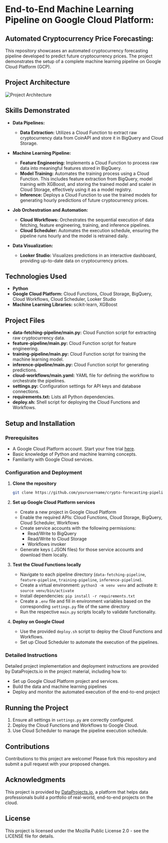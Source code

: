 # End-to-End Machine Learning Pipeline on Google Cloud Platform:

## Automated Cryptocurrency Price Forecasting:
This repository showcases an automated cryptocurrency forecasting pipeline developed to predict future cryptocurrency prices. The project demonstrates the setup of a complete machine learning pipeline on Google Cloud Platform (GCP).

## Project Architecture

![Project Architecture](https://github.com/michailchionidis/gcp-ml-pipeline/assets/104796421/0d537e37-8d93-4fd2-b06b-fcb83f463db9)

## Skills Demonstrated

- **Data Pipelines:**
  - **Data Extraction:** Utilizes a Cloud Function to extract raw cryptocurrency data from CoinAPI and store it in BigQuery and Cloud Storage.

- **Machine Learning Pipeline:**
  - **Feature Engineering:** Implements a Cloud Function to process raw data into meaningful features stored in BigQuery.
  - **Model Training:** Automates the training process using a Cloud Function. This includes feature extraction from BigQuery, model training with XGBoost, and storing the trained model and scaler in Cloud Storage, effectively using it as a model registry.
  - **Inference:** Deploys a Cloud Function to use the trained models for generating hourly predictions of future cryptocurrency prices.

- **Job Orchestration and Automation:**
  - **Cloud Workflows:** Orchestrates the sequential execution of data fetching, feature engineering, training, and inference pipelines.
  - **Cloud Scheduler:** Automates the execution schedule, ensuring the pipeline runs hourly and the model is retrained daily.

- **Data Visualization:**
  - **Looker Studio:** Visualizes predictions in an interactive dashboard, providing up-to-date data on cryptocurrency prices.

## Technologies Used

- **Python**
- **Google Cloud Platform:** Cloud Functions, Cloud Storage, BigQuery, Cloud Workflows, Cloud Scheduler, Looker Studio
- **Machine Learning Libraries:** scikit-learn, XGBoost

## Project Files

- **data-fetching-pipeline/main.py:** Cloud Function script for extracting raw cryptocurrency data.
- **feature-pipeline/main.py:** Cloud Function script for feature engineering.
- **training-pipeline/main.py:** Cloud Function script for training the machine learning model.
- **inference-pipeline/main.py:** Cloud Function script for generating predictions.
- **cloud-workflows/main.yaml:** YAML file for defining the workflow to orchestrate the pipelines.
- **settings.py:** Configuration settings for API keys and database connections.
- **requirements.txt:** Lists all Python dependencies.
- **deploy.sh:** Shell script for deploying the Cloud Functions and Workflows.

## Setup and Installation

### Prerequisites

- A Google Cloud Platform account. Start your free trial [here](https://cloud.google.com/free).
- Basic knowledge of Python and machine learning concepts.
- Familiarity with Google Cloud services.

### Configuration and Deployment

1. **Clone the repository**

    ```bash
    git clone https://github.com/yourusername/crypto-forecasting-pipeline.git
    ```

2. **Set up Google Cloud Platform services**

    - Create a new project in Google Cloud Platform
    - Enable the required APIs: Cloud Functions, Cloud Storage, BigQuery, Cloud Scheduler, Workflows
    - Create service accounts with the following permissions:
        - Read/Write to BigQuery
        - Read/Write to Cloud Storage
        - Workflows invoker
    - Generate keys (.JSON files) for those service accounts and download them locally.

3. **Test the Cloud Functions locally**

    - Navigate to each pipeline directory (`data-fetching-pipeline`, `feature-pipeline`, `training-pipeline`, `inference-pipeline`).
    - Create a virtual environment: `python3 -m venv venv` and activate it: `source venv/bin/activate`
    - Install dependencies: `pip install -r requirements.txt`
    - Create a `.env` file and fill in environment variables based on the corresponding `settings.py` file of the same directory
    - Run the respective `main.py` scripts locally to validate functionality.

4. **Deploy on Google Cloud**

    - Use the provided `deploy.sh` script to deploy the Cloud Functions and Workflows.
    - Set up Cloud Scheduler to automate the execution of the pipelines.

### Detailed Instructions

Detailed project implementation and deployment instructions are provided by DataProjects.io in the project material, including how to:

- Set up Google Cloud Platform project and services.
- Build the data and machine learning pipelines
- Deploy and monitor the automated execution of the end-to-end project

## Running the Project

1. Ensure all settings in `settings.py` are correctly configured.
2. Deploy the Cloud Functions and Workflows to Google Cloud.
3. Use Cloud Scheduler to manage the pipeline execution schedule.

## Contributions

Contributions to this project are welcome! Please fork this repository and submit a pull request with your proposed changes.

## Acknowledgments

This project is provided by [DataProjects.io](https://dataprojects.io), a platform that helps data professionals build a portfolio of real-world, end-to-end projects on the cloud.

## License

This project is licensed under the Mozilla Public License 2.0 - see the LICENSE file for details.
